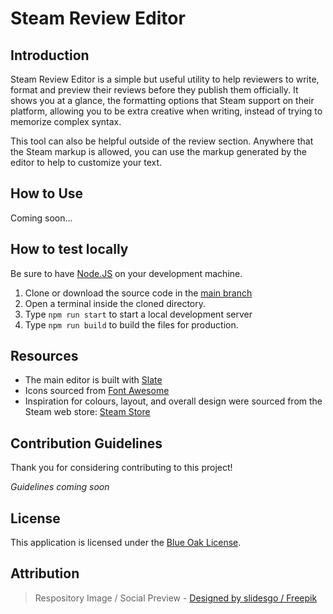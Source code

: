 # Steam Review Editor

## Introduction

Steam Review Editor is a simple but useful utility to help reviewers to write, format and preview their reviews before they publish them officially. It shows you at a glance, the formatting options that Steam support on their platform, allowing you to be extra creative when writing, instead of trying to memorize complex syntax.

This tool can also be helpful outside of the review section. Anywhere that the Steam markup is allowed, you can use the markup generated by the editor to help to customize your text.

## How to Use

Coming soon...

## How to test locally

Be sure to have [Node.JS](https://nodejs.org/en/) on your development machine.

1. Clone or download the source code in the [main branch](https://github.com/dons20/steam-review-editor)
2. Open a terminal inside the cloned directory.
3. Type `npm run start` to start a local development server
4. Type `npm run build` to build the files for production.

## Resources

-   The main editor is built with [Slate](https://docs.slatejs.org/)
-   Icons sourced from [Font Awesome](https://fontawesome.com/)
-   Inspiration for colours, layout, and overall design were sourced from the Steam web store: [Steam Store](http://store.steampowered.com)

## Contribution Guidelines

Thank you for considering contributing to this project!

_Guidelines coming soon_

## License

This application is licensed under the [Blue Oak License](LICENSE).

## Attribution

> Respository Image / Social Preview - <a href="http://www.freepik.com">Designed by slidesgo / Freepik</a>